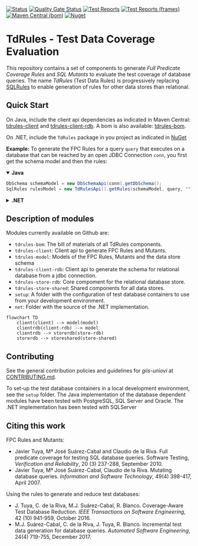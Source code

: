 [![Status](https://github.com/giis-uniovi/tdrules/actions/workflows/test.yml/badge.svg)](https://github.com/giis-uniovi/tdrules/actions)
[![Quality Gate Status](https://sonarcloud.io/api/project_badges/measure?project=my%3Atdrules&metric=alert_status)](https://sonarcloud.io/summary/new_code?id=my%3Atdrules)
[![Test Reports](https://img.shields.io/badge/%20-Test_Reports-orange)](https://giis-uniovi.github.io/tdrules/junit-noframes/junit-noframes.html)
[![Test Reports (frames)](https://img.shields.io/badge/%20-Test_Reports_(frames)-orange)](https://giis-uniovi.github.io/tdrules/junit-frames/index.html)
[![Maven Central (bom)](https://img.shields.io/maven-central/v/io.github.giis-uniovi/tdrules-bom)](https://central.sonatype.com/artifact/io.github.giis-uniovi/tdrules-bom)
[![Nuget](https://img.shields.io/nuget/v/TdRules)](https://www.nuget.org/packages/TdRules/)

# TdRules - Test Data Coverage Evaluation

This repository contains a set of components to generate *Full Predicate Coverage Rules* and *SQL Mutants*
to evaluate the test coverage of database queries.
The name *TdRules* (Test Data Rules) is progressively replacing [SQLRules](https://in2test.lsi.uniovi.es/sqlrules/) 
to enable generation of rules for other data stores than relational.

## Quick Start

On Java, include the client api dependencies as indicated in Maven Central:
[tdrules-client](https://central.sonatype.com/artifact/io.github.giis-uniovi/tdrules-client)
and 
[tdrules-client-rdb](https://central.sonatype.com/artifact/io.github.giis-uniovi/tdrules-client-rdb).
A bom is also available:
[tdrules-bom](https://central.sonatype.com/artifact/io.github.giis-uniovi/tdrules-bom).

On .NET, include the `TdRules` package in you project as indicated in
[NuGet](https://www.nuget.org/packages/TdRules/)

**Example:** To generate the FPC Rules for a query `query`
that executes on a database that can be reached by an open JDBC Connection `conn`,
you first get the schema model and then the rules:

<details open><summary><strong>Java</strong></summary>

```Java
DbSchema schemaModel = new DbSchemaApi(conn).getDbSchema();
SqlRules rulesModel = new TdRulesApi().getRules(schemaModel, query, "");
```

</details>

<details><summary><strong>.NET</strong></summary>

```C#
DbSchema schemaModel = new DbSchemaApi(conn).GetDbSchema();
SqlRules rulesModel = new TdRulesApi().GetRules(schemaModel, query, "");
```

</details>

## Description of modules

Modules currently available on Github are:

- `tdrules-bom`: The bill of materials of all TdRules components.
- `tdrules-client`: Client api to generate FPC Rules and Mutants.
- `tdrules-model`: Models of the FPC Rules, Mutants and the data store schema
- `tdrules-client-rdb`: Client api to generate the schema for relational database from a jdbc connection.
- `tdrules-store-rdb`: Core compoment for the relational database store.
- `tdrules-store-shared`: Shared components for all data stores.
- `setup`: A folder with the configuration of test database containers to use from your development environment.
- `net`: Folder with the source of the .NET implementation.

```mermaid
flowchart TD
    client(client) --> model(model)
    clientrdb(client-rdb) --> model
    clientrdb --> storerdb(store-rdb)
    storerdb --> storeshared(store-shared)
```

## Contributing

See the general contribution policies and guidelines for *giis-uniovi* at 
[CONTRIBUTING.md](https://github.com/giis-uniovi/.github/blob/main/profile/CONTRIBUTING.md).

To set-up the test database containers in a local development environment, see the `setup` folder.
The Java implementation of the database dependent modules have been tested with PostgreSQL, SQL Server and Oracle.
The .NET implementation has been tested with SQLServer

## Citing this work

FPC Rules and Mutants:
- Javier Tuya, Mª José Suárez-Cabal and Claudio de la Riva. Full predicate coverage for testing SQL database queries. Software Testing, *Verification and Reliability*, 20 (3) 237-288, September 2010.
- Javier Tuya, Mª José Suárez-Cabal, Claudio de la Riva. Mutating database queries. *Information and Software Technology*, 49(4) 398-417, April 2007.

Using the rules to generate and reduce test databases:
- J. Tuya, C. de la Riva, M.J. Suárez-Cabal, R. Blanco. Coverage-Aware Test Database Reduction. *IEEE Transactions on Software Engineering*, 42 (10) 941-959, October 2016.
- M.J. Suárez-Cabal, C. de la Riva, J. Tuya, R. Blanco. Incremental test data generation for database queries. *Automated Software Engineering*, 24(4) 719-755, December 2017.